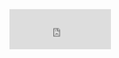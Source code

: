 <iframe src="http://free.timeanddate.com/countdown/i6duj70f/n136/cf12/cm0/cu4/ct0/cs0/ca0/cr0/ss0/cac000/cpc000/pcfff/tcfff/fs100/szw320/szh135/tatTime%20left%20to%20Event%20in/tac000/tptTime%20since%20Event%20started%20in/tpc000/mac000/mpc000/iso2018-08-24T16:00:00" allowTransparency="true" frameborder="0" width="180" height="72"></iframe>
